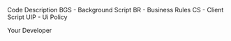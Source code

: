 Code Description
BGS - Background Script
BR - Business Rules
CS - Client Script
UIP - Ui Policy


Your Developer
